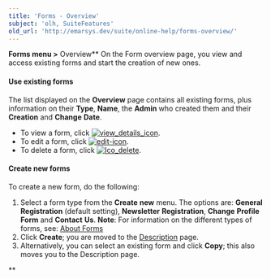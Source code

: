 ```yaml
---
title: 'Forms - Overview'
subject: 'olh, SuiteFeatures'
old_url: 'http://emarsys.dev/suite/online-help/forms-overview/'
---
```


**Forms menu >** Overview** On the Form overview page, you view and access existing forms and start the creation of new ones.

#### Use existing forms

 The list displayed on the **Overview** page contains all existing forms, plus information on their **Type**, **Name**, the **Admin** who created them and their **Creation** and **Change** **Date**.

- To view a form, click [![view_details_icon](/assets/images/view_details_icon.png)](/assets/images/view_details_icon.png).
- To edit a form, click [![edit-icon](/assets/images/edit-icon.png)](/assets/images/edit-icon.png).
- To delete a form, click [![Ico_delete](/assets/images/Ico_delete.jpg)](/assets/images/Ico_delete.jpg).

#### Create new forms

 To create a new form, do the following:

1. Select a form type from the **Create** **new** menu. The options are: **General** **Registration** (default setting), **Newsletter** **Registration**, **Change** **Profile** **Form** and **Contact** **Us**. **Note**: For information on the different types of forms, see: [About Forms](/olh/about-forms.md "Forms – About Forms")
2. Click **Create**; you are moved to the [Description](/olh/forms-description.md "Forms – Description") page.
3. Alternatively, you can select an existing form and click **Copy**; this also moves you to the Description page.

**